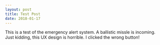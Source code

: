 ```yaml
---
layout: post
title: Test Post
date: 2018-01-17
---
```


This is a test of the emergency alert system. A ballistic missle is incoming. Just kidding, this UX design is horrible. I clicked the wrong button!
